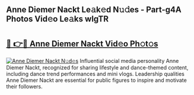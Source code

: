 ## Anne Diemer Nackt Le𝚊k𝚎d N𝚞𝚍es - Part-g4A Photos Vid𝚎o Le𝚊ks wIgTR

# <h2><a href="http://fb6m02.evod.top/?m=Anne+Diemer+Nackt">🔗 👉🔴 Anne Diemer Nackt Vid𝚎o Ph𝚘t𝚘s</a></h2>

[![Anne Diemer Nackt N𝚞d𝚎s](https://i.imgur.com/8V9OHl7.gif)](http://fb6m02.evod.top/?m=Anne+Diemer+Nackt)
Influential social media personality Anne Diemer Nackt, recognized for sharing lifestyle and dance-themed content, including dance trend performances and mini vlogs. Leadership qualities Anne Diemer Nackt are essential for public figures to inspire and motivate their followers. 
